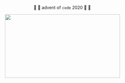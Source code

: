 <p align="center">🎄 🎅 advent of <code>code</code> 2020 🎅 🎄</p>
<p align="center">
  <img width="375" height="208" src="http://78.media.tumblr.com/94f358044222992f407f555c52a36d2a/tumblr_p1iefnX8k11r9dm6no2_540.gif">
</p>